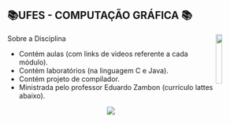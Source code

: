 

## 📚UFES - COMPUTAÇÃO GRÁFICA 📚
<img align="right" width="16%" src="https://user-images.githubusercontent.com/80075307/220129072-48d5ff96-a10d-4e0b-9024-9374bee2c0c2.svg">


Sobre a Disciplina
  * Contém aulas (com links de videos referente a cada módulo).
  * Contém laboratórios (na linguagem C e Java).
  * Contém projeto de compilador.
  * Ministrada pelo professor Eduardo Zambon (currículo lattes abaixo).
  
<div align="center">
    <a href="http://lattes.cnpq.br/3933360112881783" target="_blank"
      ><img
        src="https://img.shields.io/badge/-Currículo Lattes-%230077B5?style=for-the-badge&logo=linkedin&logoColor=white"
        target="_blank"
  </div>
